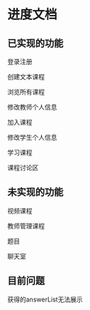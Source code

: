 # 进度文档

## 已实现的功能

登录注册

创建文本课程

浏览所有课程

修改教师个人信息

加入课程

修改学生个人信息

学习课程

课程讨论区

## 未实现的功能

视频课程

教师管理课程

题目

聊天室

## 目前问题

获得的answerList无法展示
